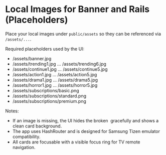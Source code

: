 # Local Images for Banner and Rails (Placeholders)

Place your local images under `public/assets` so they can be referenced via `/assets/...`.

Required placeholders used by the UI:
- /assets/banner.jpg
- /assets/trending1.jpg ... /assets/trending6.jpg
- /assets/continue1.jpg ... /assets/continue5.jpg
- /assets/action1.jpg ... /assets/action5.jpg
- /assets/drama1.jpg ... /assets/drama5.jpg
- /assets/horror1.jpg ... /assets/horror5.jpg
- /assets/subscriptions/basic.png
- /assets/subscriptions/standard.png
- /assets/subscriptions/premium.png

Notes:
- If an image is missing, the UI hides the broken <img> gracefully and shows a clean card background.
- The app uses HashRouter and is designed for Samsung Tizen emulator compatibility.
- All cards are focusable with a visible focus ring for TV remote navigation.

